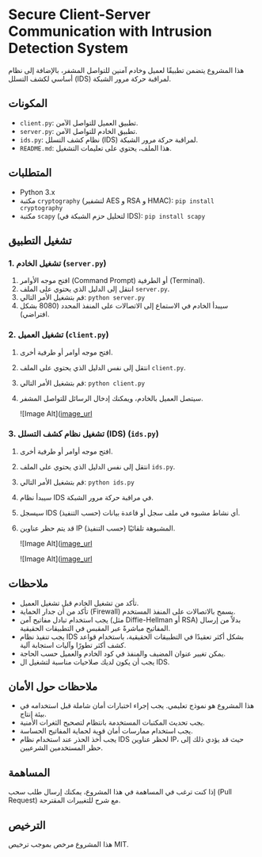 # Secure Client-Server Communication with Intrusion Detection System

هذا المشروع يتضمن تطبيقًا لعميل وخادم آمنين للتواصل المشفر، بالإضافة إلى نظام أساسي لكشف التسلل (IDS) لمراقبة حركة مرور الشبكة.

## المكونات

* `client.py`: تطبيق العميل للتواصل الآمن.
* `server.py`: تطبيق الخادم للتواصل الآمن.
* `ids.py`: نظام كشف التسلل (IDS) لمراقبة حركة مرور الشبكة.
* `README.md`: هذا الملف، يحتوي على تعليمات التشغيل.

## المتطلبات

* Python 3.x
* مكتبة `cryptography` (لتشفير AES و RSA و HMAC): `pip install cryptography`
* مكتبة `scapy` (لتحليل حزم الشبكة في IDS): `pip install scapy`

## تشغيل التطبيق

### 1. تشغيل الخادم (`server.py`)

1.  افتح موجه الأوامر (Command Prompt) أو الطرفية (Terminal).
2.  انتقل إلى الدليل الذي يحتوي على الملف `server.py`.
3.  قم بتشغيل الأمر التالي: `python server.py`
4.  سيبدأ الخادم في الاستماع إلى الاتصالات على المنفذ المحدد (8080 بشكل افتراضي).

### 2. تشغيل العميل (`client.py`)

1.  افتح موجه أوامر أو طرفية أخرى.
2.  انتقل إلى نفس الدليل الذي يحتوي على الملف `client.py`.
3.  قم بتشغيل الأمر التالي: `python client.py`
4.  سيتصل العميل بالخادم، ويمكنك إدخال الرسائل للتواصل المشفر.

    ![Image Alt]([image_url](https://github.com/Suhaib-96/Secure-Network-Communication-with-Intrusion-Detection/blob/main/server-client-en.png?raw=true)
    

### 3. تشغيل نظام كشف التسلل (IDS) (`ids.py`)

1.  افتح موجه أوامر أو طرفية أخرى.
2.  انتقل إلى نفس الدليل الذي يحتوي على الملف `ids.py`.
3.  قم بتشغيل الأمر التالي: `python ids.py`
4.  سيبدأ نظام IDS في مراقبة حركة مرور الشبكة.
5.  سيسجل IDS أي نشاط مشبوه في ملف سجل أو قاعدة بيانات (حسب التنفيذ).
6.  قد يتم حظر عناوين IP المشبوهة تلقائيًا (حسب التنفيذ).

    ![Image Alt]([image_url](https://github.com/Suhaib-96/Secure-Network-Communication-with-Intrusion-Detection/blob/bcc2bf50fa074efc5f41fe9f88a481ee9445d4b4/ids.png)
    
     ![Image Alt]([image_url](https://github.com/Suhaib-96/Secure-Network-Communication-with-Intrusion-Detection/blob/bcc2bf50fa074efc5f41fe9f88a481ee9445d4b4/ids2.png)

## ملاحظات

* تأكد من تشغيل الخادم قبل تشغيل العميل.
* تأكد من أن جدار الحماية (Firewall) يسمح بالاتصالات على المنفذ المستخدم.
* يجب استخدام تبادل مفاتيح آمن (مثل Diffie-Hellman أو RSA) بدلاً من إرسال المفاتيح مباشرةً عبر المقبس في التطبيقات الحقيقية.
* يجب تنفيذ نظام IDS بشكل أكثر تعقيدًا في التطبيقات الحقيقية، باستخدام قواعد كشف أكثر تطورًا وآليات استجابة آلية.
* يمكن تغيير عنوان المضيف والمنفذ في كود الخادم والعميل حسب الحاجة.
* يجب أن يكون لديك صلاحيات مناسبة لتشغيل ال IDS.

## ملاحظات حول الأمان

* هذا المشروع هو نموذج تعليمي. يجب إجراء اختبارات أمان شاملة قبل استخدامه في بيئة إنتاج.
* يجب تحديث المكتبات المستخدمة بانتظام لتصحيح الثغرات الأمنية.
* يجب استخدام ممارسات أمان قوية لحماية المفاتيح الحساسة.
* يجب أخذ الحذر عند استخدام نظام IDS لحظر عناوين IP، حيث قد يؤدي ذلك إلى حظر المستخدمين الشرعيين.

## المساهمة

إذا كنت ترغب في المساهمة في هذا المشروع، يمكنك إرسال طلب سحب (Pull Request) مع شرح للتغييرات المقترحة.

## الترخيص

هذا المشروع مرخص بموجب ترخيص MIT.
